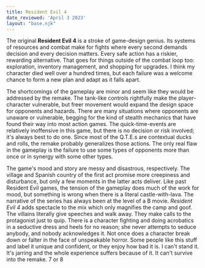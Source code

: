 ```yaml
---
title: Resident Evil 4
date_reviewed: 'April 3 2023'
layout: "base.njk"
---
```


The original __Resident Evil 4__ is a stroke of game-design genius. Its systems of resources and combat make for fights where every second demands decision and every decision matters. Every safe action has a riskier, rewarding alternative. That goes for things outside of the combat loop too: exploration, inventory management, and shopping for upgrades. I think my character died well over a hundred times, but each failure was a welcome chance to form a new plan and adapt as it falls apart.

The shortcomings of the gameplay are minor and seem like they would be addressed by the remake. The tank-like controls rightfully make the player-character vulnerable, but freer movement would expand the design space for opponents and hazards. There are many situations where opponents are unaware or vulnerable, begging for the kind of stealth mechanics that have found their way into most action games. The quick-time-events are relatively inoffensive in this game, but there is no decision or risk involved; it's always best to do one. Since most of the Q.T.E.s are contextual ducks and rolls, the remake probably generalizes those actions. The only real flaw in the gameplay is the failure to use some types of opponents more than once or in synergy with some other types. 

The game's mood and story are messy and disastrous, respectively. The village and  Spanish country of the first act promise more creepiness and disturbance, but only a few moments in the latter acts deliver. Like past Resident Evil games, the tension of the gameplay does much of the work for mood, but something is wrong when there is a literal castle-with-lava. The narrative of the series has always been at the level of a B movie. _Resident Evil 4_ adds spectacle to the mix which only magnifies the camp and goof. The villains literally give speeches and walk away. They  make calls to the protagonist just to quip. There is a character fighting and doing acrobatics in a seductive dress and heels for no reason; she never attempts to seduce anybody, and nobody acknowledges it. Not once does a character break down or falter in the face of unspeakable horror. Some people like this stuff and label it unique and confident, or they enjoy how bad it is. I can't stand it. It's jarring and the whole experience suffers because of it. It can't survive into the remake. 7 or 8